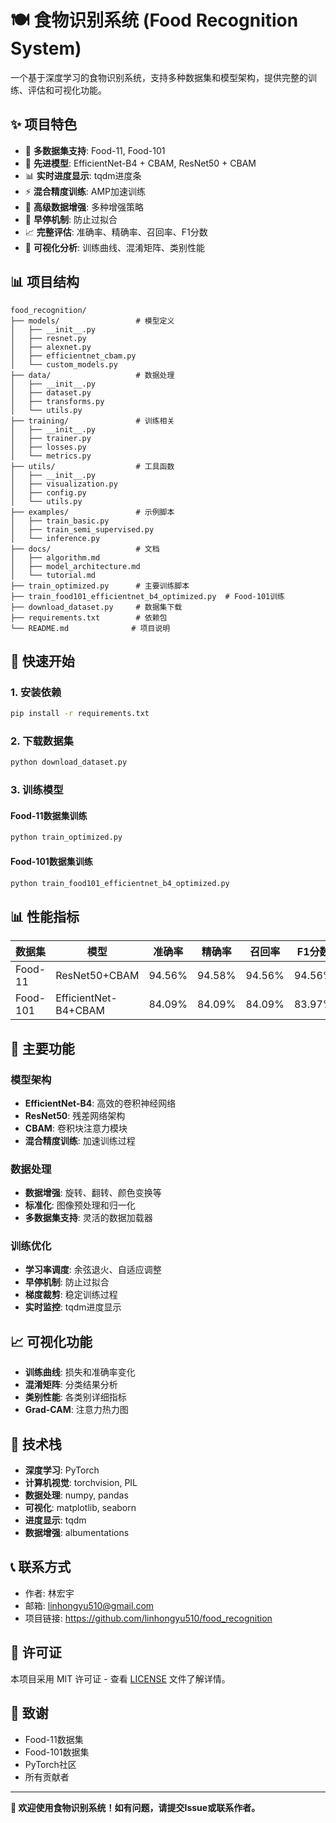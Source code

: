 # 🍽️ 食物识别系统 (Food Recognition System)

一个基于深度学习的食物识别系统，支持多种数据集和模型架构，提供完整的训练、评估和可视化功能。

## ✨ 项目特色

- 🎯 **多数据集支持**: Food-11, Food-101
- 🧠 **先进模型**: EfficientNet-B4 + CBAM, ResNet50 + CBAM
- 📊 **实时进度显示**: tqdm进度条
- ⚡ **混合精度训练**: AMP加速训练
- 🔄 **高级数据增强**: 多种增强策略
- 🛑 **早停机制**: 防止过拟合
- 📈 **完整评估**: 准确率、精确率、召回率、F1分数
- 🎨 **可视化分析**: 训练曲线、混淆矩阵、类别性能

## 📊 项目结构

```
food_recognition/
├── models/                 # 模型定义
│   ├── __init__.py
│   ├── resnet.py
│   ├── alexnet.py
│   ├── efficientnet_cbam.py
│   └── custom_models.py
├── data/                   # 数据处理
│   ├── __init__.py
│   ├── dataset.py
│   ├── transforms.py
│   └── utils.py
├── training/               # 训练相关
│   ├── __init__.py
│   ├── trainer.py
│   ├── losses.py
│   └── metrics.py
├── utils/                  # 工具函数
│   ├── __init__.py
│   ├── visualization.py
│   ├── config.py
│   └── utils.py
├── examples/               # 示例脚本
│   ├── train_basic.py
│   ├── train_semi_supervised.py
│   └── inference.py
├── docs/                   # 文档
│   ├── algorithm.md
│   ├── model_architecture.md
│   └── tutorial.md
├── train_optimized.py      # 主要训练脚本
├── train_food101_efficientnet_b4_optimized.py  # Food-101训练
├── download_dataset.py     # 数据集下载
├── requirements.txt        # 依赖包
└── README.md              # 项目说明
```

## 🚀 快速开始

### 1. 安装依赖

```bash
pip install -r requirements.txt
```

### 2. 下载数据集

```bash
python download_dataset.py
```

### 3. 训练模型

#### Food-11数据集训练
```bash
python train_optimized.py
```

#### Food-101数据集训练
```bash
python train_food101_efficientnet_b4_optimized.py
```

## 📊 性能指标

| 数据集 | 模型 | 准确率 | 精确率 | 召回率 | F1分数 |
|--------|------|--------|--------|--------|--------|
| Food-11 | ResNet50+CBAM | 94.56% | 94.58% | 94.56% | 94.56% |
| Food-101 | EfficientNet-B4+CBAM | 84.09% | 84.09% | 84.09% | 83.97% |

## 🎯 主要功能

### 模型架构
- **EfficientNet-B4**: 高效的卷积神经网络
- **ResNet50**: 残差网络架构
- **CBAM**: 卷积块注意力模块
- **混合精度训练**: 加速训练过程

### 数据处理
- **数据增强**: 旋转、翻转、颜色变换等
- **标准化**: 图像预处理和归一化
- **多数据集支持**: 灵活的数据加载器

### 训练优化
- **学习率调度**: 余弦退火、自适应调整
- **早停机制**: 防止过拟合
- **梯度裁剪**: 稳定训练过程
- **实时监控**: tqdm进度显示

## 📈 可视化功能

- **训练曲线**: 损失和准确率变化
- **混淆矩阵**: 分类结果分析
- **类别性能**: 各类别详细指标
- **Grad-CAM**: 注意力热力图

## 🔧 技术栈

- **深度学习**: PyTorch
- **计算机视觉**: torchvision, PIL
- **数据处理**: numpy, pandas
- **可视化**: matplotlib, seaborn
- **进度显示**: tqdm
- **数据增强**: albumentations

## 📞 联系方式

- 作者: 林宏宇
- 邮箱: linhongyu510@gmail.com
- 项目链接: https://github.com/linhongyu510/food_recognition

## 📄 许可证

本项目采用 MIT 许可证 - 查看 [LICENSE](LICENSE) 文件了解详情。

## 🙏 致谢

- Food-11数据集
- Food-101数据集
- PyTorch社区
- 所有贡献者

---

**🎉 欢迎使用食物识别系统！如有问题，请提交Issue或联系作者。**
